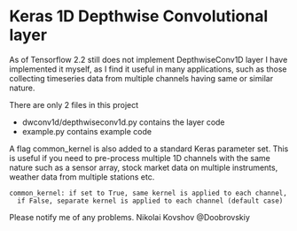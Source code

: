 # Keras 1D Depthwise Convolutional layer

As of Tensorflow 2.2 still does not implement DepthwiseConv1D layer I have implemented it myself, as I find it useful in many applications, such as those collecting timeseries data from multiple channels having same or similar nature.

There are only 2 files in this project
- dwconv1d/depthwiseconv1d.py contains the layer code
- example.py contains example code

A flag common_kernel is also added to a standard Keras parameter set. This is useful if you need to pre-process multiple 1D channels with the same nature such as a sensor array, stock market data on multiple instruments, weather data from multiple stations etc.

    common_kernel: if set to True, same kernel is applied to each channel,
      if False, separate kernel is applied to each channel (default case)

Please notify me of any problems.
Nikolai Kovshov @Doobrovskiy
